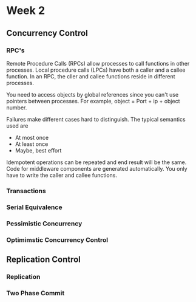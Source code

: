 # Week 2

## Concurrency Control

### RPC's

Remote Procedure Calls (RPCs) allow processes to call functions in other processes. Local procedure calls (LPCs) have both a caller and a callee function. In an RPC, the cller and callee functions reside in different processes.

You need to access objects by global references since you can't use pointers between processes. For example, object = Port + ip + object number.

Failures make different cases hard to distinguish. The typical semantics used are

* At most once
* At least once
* Maybe, best effort

Idempotent operations can be repeated and end result will be the same. Code for middleware components are generated automatically. You only have to write the caller and callee functions.

### Transactions

### Serial Equivalence

### Pessimistic Concurrency

### Optimimstic Concurrency Control

## Replication Control

### Replication

### Two Phase Commit
